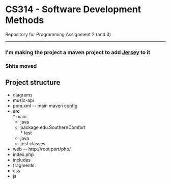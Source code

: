 CS314 - Software Development Methods 
===============

Repository for Programming Assignment 2 (and 3)

-----------------
### I'm making the project a maven project to add [Jersey](https://jersey.java.net/) to it
### Shits moved

Project structure
-----------------
*  diagrams  
*  music-api  
  *  pom.xml -- main maven config  
  *  **src**  
    *  main  
      *  java  
        *  package edu.SouthernComfort  
    *  test  
      *  java  
        *  test classes
*  web -- http://root:port/php/  
  *  index.php  
  *  includes  
  *  fragments  
  *  css  
  *  js  